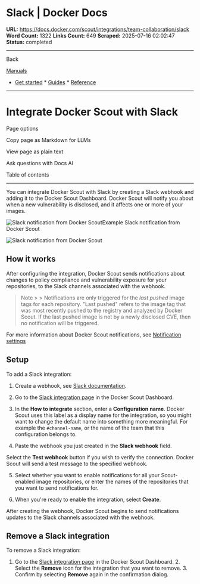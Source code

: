 # Slack | Docker Docs

**URL:** https://docs.docker.com/scout/integrations/team-collaboration/slack
**Word Count:** 1322
**Links Count:** 649
**Scraped:** 2025-07-16 02:02:47
**Status:** completed

---

Back

[Manuals](https://docs.docker.com/manuals/)

  * [Get started](https://docs.docker.com/get-started/)   * [Guides](https://docs.docker.com/guides/)   * [Reference](https://docs.docker.com/reference/)

* * *

# Integrate Docker Scout with Slack

Page options

Copy page as Markdown for LLMs

View page as plain text

Ask questions with Docs AI

Table of contents

* * *

You can integrate Docker Scout with Slack by creating a Slack webhook and adding it to the Docker Scout Dashboard. Docker Scout will notify you about when a new vulnerability is disclosed, and it affects one or more of your images.

![Slack notification from Docker Scout](https://docs.docker.com/scout/images/scout-slack-notification.png)Example Slack notification from Docker Scout

![Slack notification from Docker Scout](https://docs.docker.com/scout/images/scout-slack-notification.png)

## How it works

After configuring the integration, Docker Scout sends notifications about changes to policy compliance and vulnerability exposure for your repositories, to the Slack channels associated with the webhook.

> Note >  > Notifications are only triggered for the _last pushed_ image tags for each repository. "Last pushed" refers to the image tag that was most recently pushed to the registry and analyzed by Docker Scout. If the last pushed image is not by a newly disclosed CVE, then no notification will be triggered.

For more information about Docker Scout notifications, see [Notification settings](https://docs.docker.com/scout/explore/dashboard/#notification-settings)

## Setup

To add a Slack integration:

  1. Create a webhook, see [Slack documentation](https://api.slack.com/messaging/webhooks).

  2. Go to the [Slack integration page](https://scout.docker.com/settings/integrations/slack/) in the Docker Scout Dashboard.

  3. In the **How to integrate** section, enter a **Configuration name**. Docker Scout uses this label as a display name for the integration, so you might want to change the default name into something more meaningful. For example the `#channel-name`, or the name of the team that this configuration belongs to.

  4. Paste the webhook you just created in the **Slack webhook** field.

Select the **Test webhook** button if you wish to verify the connection. Docker Scout will send a test message to the specified webhook.

  5. Select whether you want to enable notifications for all your Scout-enabled image repositories, or enter the names of the repositories that you want to send notifications for.

  6. When you're ready to enable the integration, select **Create**.

After creating the webhook, Docker Scout begins to send notifications updates to the Slack channels associated with the webhook.

## Remove a Slack integration

To remove a Slack integration:

  1. Go to the [Slack integration page](https://scout.docker.com/settings/integrations/slack/) in the Docker Scout Dashboard.   2. Select the **Remove** icon for the integration that you want to remove.   3. Confirm by selecting **Remove** again in the confirmation dialog.